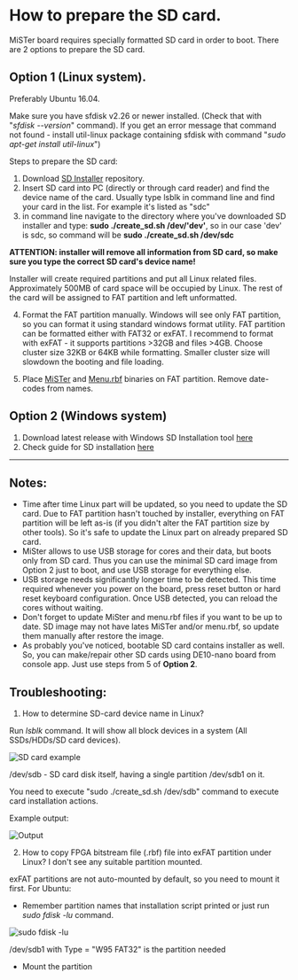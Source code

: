 # How to prepare the SD card.

MiSTer board requires specially formatted SD card in order to boot.
There are 2 options to prepare the SD card.

## Option 1 (Linux system).

Preferably Ubuntu 16.04.

Make sure you have sfdisk v2.26 or newer installed. (Check that with "_sfdisk --version_" command). If you get an error message that command not found - install util-linux package containing sfdisk with command "_sudo apt-get install util-linux_")

Steps to prepare the SD card:
1. Download [SD Installer](https://github.com/MiSTer-devel/SD-installer_MiSTer) repository.
2. Insert SD card into PC (directly or through card reader) and find the device name of the card. Usually type lsblk in command line and find your card in the list. For example it's listed as "sdc"
3. in command line navigate to the directory where you've downloaded SD installer and type: **sudo ./create_sd.sh /dev/'dev'**, so in our case 'dev' is sdc, so command will be **sudo ./create_sd.sh /dev/sdc**

**ATTENTION: installer will remove all information from SD card, so make sure you type the correct SD card's device name!**

Installer will create required partitions and put all Linux related files. Approximately 500MB of card space will be occupied by Linux. The rest of the card will be assigned to FAT partition and left unformatted. 

4. Format the FAT partition manually. Windows will see only FAT partition, so you can format it using standard windows format utility. FAT partition can be formatted either with FAT32 or exFAT. I recommend to format with exFAT - it supports partitions >32GB and files >4GB. Choose cluster size 32KB or 64KB while formatting. Smaller cluster size will slowdown the booting and file loading.

5. Place [MiSTer](https://github.com/MiSTer-devel/Main_MiSTer/tree/master/releases) and [Menu.rbf](https://github.com/MiSTer-devel/Menu_MiSTer/tree/master/releases) binaries on FAT partition. Remove date-codes from names.

## Option 2 (Windows system)
1. Download latest release with Windows SD Installation tool [here](https://mega.nz/#F!4ZwSBS5D!_Tr2QDbCzmuEdPeYX8xTXA)
2. Check guide for SD installation [here](https://github.com/MiSTer-devel/SD-InstallTool_Win_MiSTer)

***

## Notes:

* Time after time Linux part will be updated, so you need to update the SD card. Due to FAT partition hasn't touched by installer, everything on FAT partition will be left as-is (if you didn't alter the FAT partition size by other tools). So it's safe to update the Linux part on already prepared SD card.
* MiSter allows to use USB storage for cores and their data, but boots only from SD card. Thus you can use the minimal SD card image from Option 2 just to boot, and use USB storage for everything else.
* USB storage needs significantly longer time to be detected. This time required whenever you power on the board, press reset button or hard reset keyboard configuration. Once USB detected, you can reload the cores without waiting.
* Don't forget to update MiSter and menu.rbf files if you want to be up to date. SD image may not have lates MiSTer and/or menu.rbf, so update them manually after restore the image.
* As probably you've noticed, bootable SD card contains installer as well. So, you can make/repair other SD cards using DE10-nano board from console app. Just use steps from 5 of **Option 2**.

## Troubleshooting:
1. How to determine SD-card device name in Linux?

  Run _lsblk_ command. It will show all block devices in a system (All SSDs/HDDs/SD card devices).

![SD card example](http://image.ibb.co/cjdv7k/Screen_Shot_2017_06_30_at_11_52_16_AM.png)

/dev/sdb - SD card disk itself, having a single partition /dev/sdb1 on it.

You need to execute "sudo ./create_sd.sh /dev/sdb" command to execute card installation actions.

Example output:

![Output](http://preview.ibb.co/dhb9YQ/Screen_Shot_2017_06_30_at_12_00_56_PM.png)

2. How to copy FPGA bitstream file (.rbf) file into exFAT partition under Linux? I don't see any suitable partition mounted.

exFAT partitions are not auto-mounted by default, so you need to mount it first.
For Ubuntu:
* Remember partition names that installation script printed or just run _sudo fdisk -lu_ command.

![sudo fdisk -lu](http://image.ibb.co/fiB7nk/Screen_Shot_2017_06_30_at_12_07_19_PM.png)

/dev/sdb1 with Type = "W95 FAT32" is the partition needed

* Mount the partition